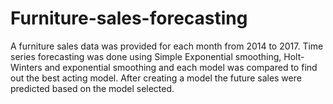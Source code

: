 # Furniture-sales-forecasting
A furniture sales data was provided for each month from 2014 to 2017. Time series forecasting was done using Simple Exponential smoothing, Holt-Winters and exponential smoothing and each model was compared to find out the best acting model. After creating a model the future sales were predicted based on the model selected.
